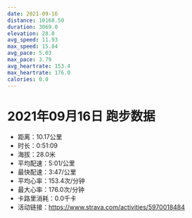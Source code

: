 ```yaml
---
date: 2021-09-16
distance: 10168.50
duration: 3069.0
elevation: 28.0
avg_speed: 11.93
max_speed: 15.84
avg_pace: 5.03
max_pace: 3.79
avg_heartrate: 153.4
max_heartrate: 176.0
calories: 0.0
---
```


# 2021年09月16日 跑步数据

- 距离：10.17公里
- 时长：0:51:09
- 海拔：28.0米
- 平均配速：5:01/公里
- 最快配速：3:47/公里
- 平均心率：153.4次/分钟
- 最大心率：176.0次/分钟
- 卡路里消耗：0.0千卡
- 活动链接：https://www.strava.com/activities/5970018484
